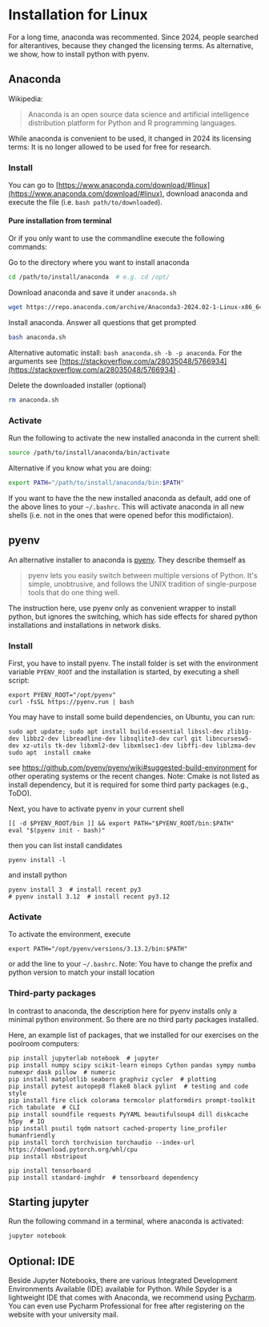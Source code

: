 # Installation for Linux

For a long time, anaconda was recommented. Since 2024, people searched for alterantives, because they changed the licensing terms.
As alternative, we show, how to install python with pyenv.

## Anaconda

Wikipedia:

> Anaconda is an open source data science and artificial intelligence distribution platform for Python and R programming languages.

While anaconda is convenient to be used, it changed in 2024 its licensing terms: It is no longer allowed to be used for free for research.

### Install
You can go to [https://www.anaconda.com/download/#linux](https://www.anaconda.com/download/#linux), download anaconda and execute the file (i.e. `bash path/to/downloaded`).

#### Pure installation from terminal
Or if you only want to use the commandline execute the following commands:

Go to the directory where you want to install anaconda
```bash
cd /path/to/install/anaconda  # e.g. cd /opt/

```

Download anaconda and save it under `anaconda.sh`
```bash
wget https://repo.anaconda.com/archive/Anaconda3-2024.02-1-Linux-x86_64.sh -O anaconda.sh
```

Install anaconda. Answer all questions that get prompted
```bash
bash anaconda.sh
```
Alternative automatic install:
`bash anaconda.sh -b -p anaconda`.
For the arguments see [https://stackoverflow.com/a/28035048/5766934](https://stackoverflow.com/a/28035048/5766934) .

Delete the downloaded installer (optional)
```bash
rm anaconda.sh
```

### Activate

Run the following to activate the new installed anaconda in the current shell:
```bash
source /path/to/install/anaconda/bin/activate
```
Alternative if you know what you are doing:
```bash
export PATH="/path/to/install/anaconda/bin:$PATH"
```
If you want to have the the new installed anaconda as default, add one of the above lines to your `~/.bashrc`. This will activate anaconda in all new shells (i.e. not in the ones that were opened befor this modifictaion).

## pyenv

An alternative installer to anaconda is [pyenv](https://github.com/pyenv/pyenv). They describe themself as 

> pyenv lets you easily switch between multiple versions of Python. It's simple, unobtrusive, and follows the UNIX tradition of single-purpose tools that do one thing well.

The instruction here, use pyenv only as convenient wrapper to install python, but ignores the switching, which has side effects for shared python installations and installations in network disks.

### Install

First, you have to install pyenv. The install folder is set with the environment variable `PYENV_ROOT`
and the installation is started, by executing a shell script:
```
export PYENV_ROOT="/opt/pyenv"
curl -fsSL https://pyenv.run | bash
```

You may have to install some build dependencies, on Ubuntu, you can run:
```
sudo apt update; sudo apt install build-essential libssl-dev zlib1g-dev libbz2-dev libreadline-dev libsqlite3-dev curl git libncursesw5-dev xz-utils tk-dev libxml2-dev libxmlsec1-dev libffi-dev liblzma-dev
sudo apt  install cmake
```
see https://github.com/pyenv/pyenv/wiki#suggested-build-environment for other operating systems or the recent changes.
Note: Cmake is not listed as install dependency, but it is required for some third party packages (e.g., ToDO).

Next, you have to activate pyenv in your current shell
```
[[ -d $PYENV_ROOT/bin ]] && export PATH="$PYENV_ROOT/bin:$PATH"
eval "$(pyenv init - bash)"
```
then you can list install candidates
```
pyenv install -l
```
and install python
```
pyenv install 3  # install recent py3
# pyenv install 3.12  # install recent py3.12
```

### Activate

To activate the environment, execute
```
export PATH="/opt/pyenv/versions/3.13.2/bin:$PATH"
```
or add the line to your `~/.bashrc`.
Note: You have to change the prefix and python version
to match your install location

### Third-party packages

In contrast to anaconda, the description here for pyenv installs only a minimal python
environment. So there are no third party packages installed.

Here, an example list of packages, that we installed for our exercises on the poolroom computers:
```
pip install jupyterlab notebook  # jupyter
pip install numpy scipy scikit-learn einops Cython pandas sympy numba numexpr dask pillow  # numeric
pip install matplotlib seaborn graphviz cycler  # plotting
pip install pytest autopep8 flake8 black pylint  # testing and code style
pip install fire click colorama termcolor platformdirs prompt-toolkit rich tabulate  # CLI
pip install soundfile requests PyYAML beautifulsoup4 dill diskcache h5py  # IO
pip install psutil tqdm natsort cached-property line_profiler humanfriendly
pip install torch torchvision torchaudio --index-url https://download.pytorch.org/whl/cpu
pip install nbstripout

pip install tensorboard
pip install standard-imghdr  # tensorboard dependency
```

## Starting jupyter

Run the following command in a terminal, where anaconda is activated:
```bash
jupyter notebook
```

## Optional: IDE
Beside Jupyter Notebooks, there are various Integrated Development Environments Available (IDE) available for Python. While Spyder is a lightweight IDE that comes with Anaconda, we recommend using [Pycharm](https://www.jetbrains.com/pycharm/download/). You can even use Pycharm Professional for free after registering on the website with your university mail.
